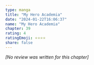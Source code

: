 ```yaml
---
type: manga
title: "My Hero Academia"
date: "2024-01-22T16:06:37"
name: "My Hero Academia"
chapter: 39
rating: 4
ratingEmoji: ⭐️⭐️⭐️⭐️
share: false
---
```


*[No review was written for this chapter]*
